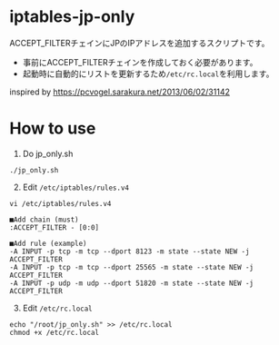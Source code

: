 # iptables-jp-only
ACCEPT_FILTERチェインにJPのIPアドレスを追加するスクリプトです。
- 事前にACCEPT_FILTERチェインを作成しておく必要があります。
- 起動時に自動的にリストを更新するため`/etc/rc.local`を利用します。

inspired by https://pcvogel.sarakura.net/2013/06/02/31142

# How to use
1. Do jp_only.sh
```
./jp_only.sh
```

2. Edit `/etc/iptables/rules.v4`
```
vi /etc/iptables/rules.v4

■Add chain (must)
:ACCEPT_FILTER - [0:0]

■Add rule (example)
-A INPUT -p tcp -m tcp --dport 8123 -m state --state NEW -j ACCEPT_FILTER
-A INPUT -p tcp -m tcp --dport 25565 -m state --state NEW -j ACCEPT_FILTER
-A INPUT -p udp -m udp --dport 51820 -m state --state NEW -j ACCEPT_FILTER
```

3. Edit `/etc/rc.local`
```
echo "/root/jp_only.sh" >> /etc/rc.local
chmod +x /etc/rc.local
```
